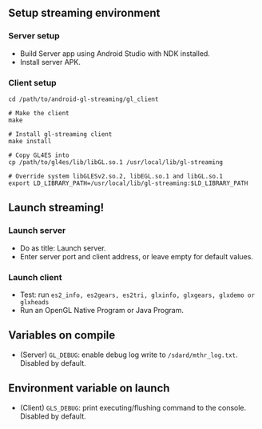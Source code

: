 ## Setup streaming environment
### Server setup
- Build Server app using Android Studio with NDK installed.
- Install server APK.

### Client setup
```
cd /path/to/android-gl-streaming/gl_client

# Make the client
make

# Install gl-streaming client
make install

# Copy GL4ES into
cp /path/to/gl4es/lib/libGL.so.1 /usr/local/lib/gl-streaming

# Override system libGLESv2.so.2, libEGL.so.1 and libGL.so.1
export LD_LIBRARY_PATH=/usr/local/lib/gl-streaming:$LD_LIBRARY_PATH
```

## Launch streaming!
### Launch server
- Do as title: Launch server.
- Enter server port and client address, or leave empty for default values.

### Launch client
- Test: run `es2_info, es2gears, es2tri, glxinfo, glxgears, glxdemo or glxheads`
- Run an OpenGL Native Program or Java Program.

## Variables on compile
- (Server) `GL_DEBUG`: enable debug log write to `/sdard/mthr_log.txt`. Disabled by default.

## Environment variable on launch
- (Client) `GLS_DEBUG`: print executing/flushing command to the console. Disabled by default.
